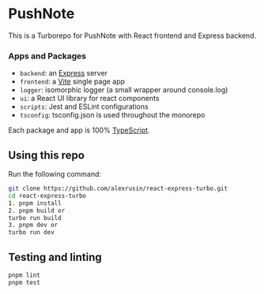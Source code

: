 # PushNote

This is a Turborepo for PushNote with React frontend and Express backend.

### Apps and Packages

- `backend`: an [Express](https://expressjs.com/) server
- `frontend`: a [Vite](https://vitejs.dev/) single page app
- `logger`: isomorphic logger (a small wrapper around console.log)
- `ui`: a React UI library for react components
- `scripts`: Jest and ESLint configurations
- `tsconfig`: tsconfig.json is used throughout the monorepo

Each package and app is 100% [TypeScript](https://www.typescriptlang.org/).

## Using this repo

Run the following command:

```sh
git clone https://github.com/alexrusin/react-express-turbo.git
cd react-express-turbo
1. pnpm install
2. pnpm build or
turbo run build
3. pnpm dev or
turbo run dev
```

## Testing and linting

```sh
pnpm lint
pnpm test
```
